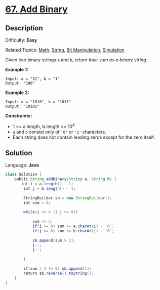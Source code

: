 # [67\. Add Binary](https://leetcode.com/problems/add-binary/submissions/)

## Description

Difficulty: **Easy**  

Related Topics: [Math](https://leetcode.com/tag/math/), [String](https://leetcode.com/tag/string/), [Bit Manipulation](https://leetcode.com/tag/bit-manipulation/), [Simulation](https://leetcode.com/tag/simulation/)


Given two binary strings `a` and `b`, return _their sum as a binary string_.

**Example 1:**

```
Input: a = "11", b = "1"
Output: "100"
```

**Example 2:**

```
Input: a = "1010", b = "1011"
Output: "10101"
```

**Constraints:**

*   1 <= a.length, b.length <= 10<sup>4</sup>
*   `a` and `b` consist only of `'0'` or `'1'` characters.
*   Each string does not contain leading zeros except for the zero itself.


## Solution

Language: **Java**

```java
class Solution {
    public String addBinary(String a, String b) {
       int i = a.length() - 1;
        int j = b.length() - 1;
​
        StringBuilder sb = new StringBuilder();
        int sum = 0;
​
        while(i >= 0 || j >= 0){
​
            sum /= 2;
            if(i >= 0) sum += a.charAt(i) - '0';
            if(j >= 0) sum += b.charAt(j) - '0';
​
            sb.append(sum % 2);
            i--;
            j--;
​
        }
​
        if(sum / 2 != 0) sb.append(1);
        return sb.reverse().toString();
    }
}
```
